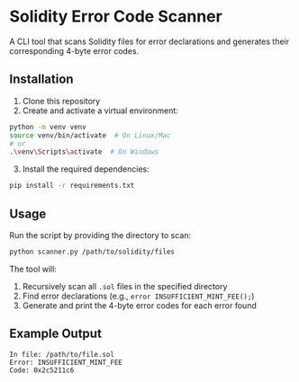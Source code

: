 # Solidity Error Code Scanner

A CLI tool that scans Solidity files for error declarations and generates their corresponding 4-byte error codes.

## Installation

1. Clone this repository
2. Create and activate a virtual environment:
```bash
python -m venv venv
source venv/bin/activate  # On Linux/Mac
# or
.\venv\Scripts\activate  # On Windows
```
3. Install the required dependencies:
```bash
pip install -r requirements.txt
```

## Usage

Run the script by providing the directory to scan:

```bash
python scanner.py /path/to/solidity/files
```

The tool will:
1. Recursively scan all `.sol` files in the specified directory
2. Find error declarations (e.g., `error INSUFFICIENT_MINT_FEE();`)
3. Generate and print the 4-byte error codes for each error found

## Example Output

```
In file: /path/to/file.sol
Error: INSUFFICIENT_MINT_FEE
Code: 0x2c5211c6
```